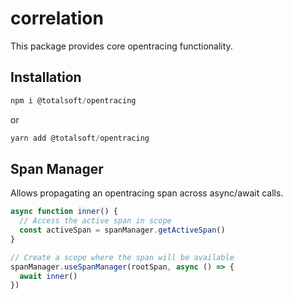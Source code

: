# correlation

This package provides core opentracing functionality.

## Installation

```javascript
npm i @totalsoft/opentracing
```

or

```javascript
yarn add @totalsoft/opentracing
```

## Span Manager
Allows propagating an opentracing span across async/await calls.

```javascript
async function inner() {
  // Access the active span in scope
  const activeSpan = spanManager.getActiveSpan()
}

// Create a scope where the span will be available
spanManager.useSpanManager(rootSpan, async () => {
  await inner()
})
```
